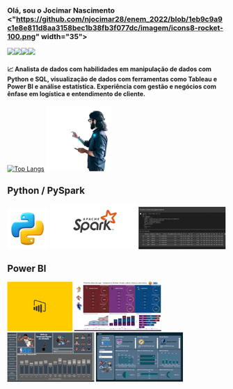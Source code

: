 ### Olá, sou o Jocimar Nascimento <"https://github.com/njocimar28/enem_2022/blob/1eb9c9a9c1e8e811d8aa3158bec1b38fb3f077dc/imagem/icons8-rocket-100.png" width="35">

<img src="https://github.com/njocimar28/image/blob/7cc1ce33f02fe324051c567a9debbc236d81a9d1/_13ba3fdf-30c0-4626-a304-af20eb6f0b90-removebg-preview.png" width="100"><img src="https://github.com/njocimar28/image/blob/8ac4249ff0756774c393c6ec711b7d3b9f35c1c5/icons8-laptop-94.png" width="100"><img src="https://github.com/njocimar28/image/blob/b04fe5e348e45a5a72a30653bcf31c7b3ad263f0/icons8-cubo-de-rubik-94.png" width="100">[<img src="https://github.com/njocimar28/image/blob/5d399853bdd887407d6987319e18a61ecc0bf400/icons8-linkedin-94.png" width="100">](https://www.linkedin.com/in/jocimar-nascimento-501457253/)



#### 📈 Analista de dados com habilidades em manipulação de dados com Python e SQL, visualização de dados com ferramentas como Tableau e Power BI e análise estatística. Experiência com gestão e negócios com ênfase em logística e entendimento de cliente.

[![Top Langs](https://github-readme-stats.vercel.app/api/top-langs/?username=njocimar28&layout=compact&theme=radical)](https://github.com/anuraghazra/github-readme-stats)
<img src="https://github.com/njocimar28/enem_2022/blob/1eb9c9a9c1e8e811d8aa3158bec1b38fb3f077dc/imagem/_4c9880a0-ffbd-4aa8-95a9-a61669e3b564-removebg-preview.png" width="150">


## Python / PySpark
![python](https://github.com/njocimar28/enem_2022/blob/4dc460b7e8eda7fa1a64c9adab572880ac497770/imagem/icons8-python-94.png)
<img src="https://github.com/njocimar28/enem_2022/blob/4dc460b7e8eda7fa1a64c9adab572880ac497770/imagem/apachesparklogo.png" width="200">
[<img src="https://github.com/njocimar28/nba/blob/862f760542b8ff092b1d53dc848aedcc6a0a0e07/python.gif" width="200">](https://github.com/njocimar28/enem_2022)

## Power BI
[<img src="https://github.com/njocimar28/enem_2022/blob/4dc460b7e8eda7fa1a64c9adab572880ac497770/imagem/316ceb2b81248f951926e806ecb6e8a9.gif" width="150">](https://github.com/njocimar28/Dashboards)
[<img src="https://github.com/njocimar28/nba/blob/41df95073b414c9d49838f3d1591db241fcd3e59/Comparativo%20Michael%20Jordan%2C%20LeBron%20James%20e%20Luka%20Doncic.gif" width="200">](https://app.powerbi.com/groups/me/reports/66bd10ca-de44-4479-bfd5-867b5b7090a8/ReportSectionc9b5896f81e06847a2a2?experience=power-bi)
[<img src="https://github.com/njocimar28/nba/blob/3f65750d21d883880c6df2e620e9aad863398061/MVP%20de%20temporada%20regular.gif" width="200">](https://app.powerbi.com/groups/b8155de1-5a56-454f-a07b-e077a95cb84a/reports/c44c5f14-4c35-4220-a7d3-abddb467740d?ctid=07e430a4-97fa-447c-afb8-f71f19435a7d&pbi_source=linkShare&bookmarkGuid=9c2d3f75-d1f2-4739-83c7-0c55b0ac362d)
[<img src="https://github.com/njocimar28/nba/blob/b35913328898fa3ae877c09ce64ae3aa44a4efab/Dashboard%20Times.gif" width="200">](https://app.powerbi.com/groups/b8155de1-5a56-454f-a07b-e077a95cb84a/reports/0fc22265-a689-4197-b621-30ff3ef798eb?ctid=07e430a4-97fa-447c-afb8-f71f19435a7d&pbi_source=linkShare)






